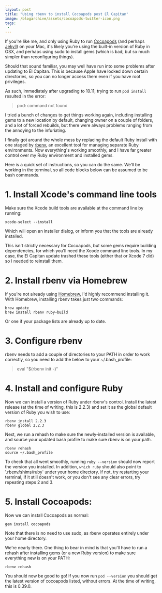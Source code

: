 ```yaml
---
layout: post
title: "Using rbenv to install Cocoapods post El Capitan"
image: /blogarchive/assets/cocoapods-twitter-icon.png
tags:
 -
---
```


If you're like me, and only using Ruby to run [Cocoapods](https://cocoapods.org) (and perhaps [Jekyll](https://jekyllrb.com/)) on your Mac, it's likely you're using the built-in version of Ruby in OSX, and perhaps using sudo to install gems (which is bad, but so much simpler than reconfiguring things).

Should that sound familiar, you may well have run into some problems after updating to El Capitan. This is because Apple have locked down certain directories, so you can no longer access them even if you have root privileges.

As such, immediately after upgrading to 10.11, trying to run `pod install` resulted in the error:

> pod: command not found

I tried a bunch of changes to get things working again, including installing gems to a new location by default, changing owner on a couple of folders, and a lot of forced rebuilds, but there were always problems ranging from the annoying to the infuriating.

I finally got around the whole mess by replacing the default Ruby install with one staged by [rbenv](https://github.com/sstephenson/rbenv), an excellent tool for managing separate Ruby environments. Now everything's working smoothly, and I have far greater control over my Ruby environment and installed gems.

Here is a quick set of instructions, so you can do the same. We'll be working in the terminal, so all code blocks below can be assumed to be bash commands.

# 1. Install Xcode's command line tools

Make sure the Xcode build tools are available at the command line by running:

    xcode-select --install

Which will open an installer dialog, or inform you that the tools are already installed.

This isn't strictly necessary for Cocoapods, but some gems require building dependencies, for which you'll need the Xcode command line tools. In my case, the El Capitan update trashed these tools (either that or Xcode 7 did) so I needed to reinstall them.

# 2. Install rbenv via Homebrew

If you're not already using [Homebrew](http://brew.sh/), I'd highly recommend installing it. With Homebrew, installing rbenv takes just two commands:

    brew update
    brew install rbenv ruby-build
    
Or one if your package lists are already up to date.

# 3. Configure rbenv

rbenv needs to add a couple of directories to your PATH in order to work correctly, so you need to add the below to your ~/.bash_profile:

> eval "$(rbenv init -)"

# 4. Install and configure Ruby

Now we can install a version of Ruby under rbenv's control. Install the latest release (at the time of writing, this is 2.2.3) and set it as the global default version of Ruby you wish to use:

    rbenv install 2.2.3
    rbenv global 2.2.3

Next, we run a rehash to make sure the newly-installed version is available, and source your updated bash profile to make sure rbenv is on your path.
    
    rbenv rehash
    source ~/.bash_profile

To check that all went smoothly, running `ruby --version` should now report the version you installed. In addition, `which ruby` should also point to '.rbenv/shims/ruby' under your home directory. If not, try restarting your terminal, if it still doesn't work, or you don't see any clear errors, try repeating steps 2 and 3.

# 5. Install Cocoapods:

Now we can install Cocoapods as normal:

    gem install cocoapods

Note that there is no need to use sudo, as rbenv operates entirely under your home directory.

We're nearly there. One thing to bear in mind is that you'll have to run a rehash after installing gems (or a new Ruby version) to make sure everything new is on your PATH:

    rbenv rehash

You should now be good to go! If you now run `pod --version` you should get the latest version of cocoapods listed, without errors. At the time of writing, this is 0.39.0.